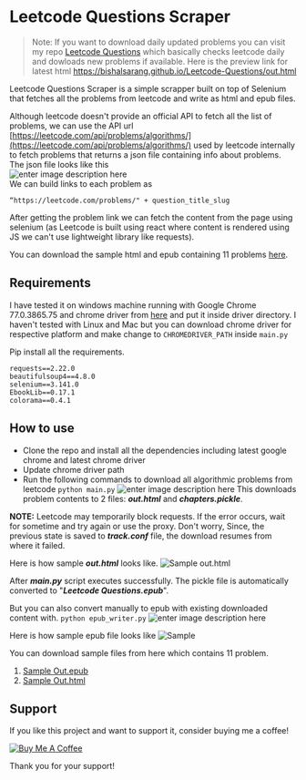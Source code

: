 # Leetcode Questions Scraper

> Note: If you want to download daily updated problems you can visit my repo [Leetcode Questions](https://github.com/Bishalsarang/Leetcode-Questions) which basically checks leetcode daily and dowloads new problems if available. Here is the preview link for latest html https://bishalsarang.github.io/Leetcode-Questions/out.html


Leetcode Questions Scraper is a simple scrapper built on top of Selenium that fetches all the problems from leetcode and write as html and epub files.

Although leetcode doesn't provide an official API to fetch all the list of problems, we can use the API url  [https://leetcode.com/api/problems/algorithms/](https://leetcode.com/api/problems/algorithms/) used by leetcode internally to fetch problems that returns a json file containing info about problems.
The json file looks like this <br>
![enter image description here](https://qph.fs.quoracdn.net/main-qimg-4ddf7b592d1a47df4385ffc714c215b7)<br>
We can build links to each problem as 

    “https://leetcode.com/problems/" + question_title_slug
After getting the problem link we can fetch the content from the page using selenium (as Leetcode is built using react where content is rendered using JS we can't use lightweight library like requests).

You can download the sample html and epub containing 11  problems [here](https://github.com/Bishalsarang/Leetcode-Questions-Scrapper/tree/master/assets/sample%20output%20files).

## Requirements
	
I have tested it on windows machine running with Google Chrome 77.0.3865.75 and chrome driver from [here](https://chromedriver.storage.googleapis.com/index.html?path=77.0.3865.40/) and put it inside driver directory.
I haven't tested with Linux and Mac but you can download chrome driver for respective platform and make change to `CHROMEDRIVER_PATH`   inside `main.py`

Pip install all the requirements.

    requests==2.22.0
    beautifulsoup4==4.8.0
    selenium==3.141.0
    EbookLib==0.17.1
    colorama==0.4.1

    
## How to use
 - Clone the repo and install all the dependencies including latest google chrome and latest chrome driver
 - Update chrome driver path 
 - Run the following commands to download all algorithmic problems from leetcode
 `python main.py`
 ![enter image description here](https://raw.githubusercontent.com/Bishalsarang/Leetcode-Questions-Scrapper/master/assets/screenshots/main.PNG)
 This downloads problem contents to 2 files: *****out.html***** and ***chapters.pickle***.

 **NOTE:** Leetcode may temporarily block requests. If the error occurs, wait for sometime and try again or use the proxy. Don't worry, Since, the previous state is saved to ***track.conf*** file, the download resumes from where it failed.
 
 Here is how sample ***out.html*** looks like.
 ![Sample out.html](https://raw.githubusercontent.com/Bishalsarang/Leetcode-Questions-Scrapper/master/assets/screenshots/sample_out_html.PNG)
 
 After ***main.py*** script executes successfully. The pickle file is automatically converted to "***Leetcode Questions.epub***". 
 
 But you can also convert manually to epub with existing downloaded content with.
 `python epub_writer.py`
 ![enter image description here](https://raw.githubusercontent.com/Bishalsarang/Leetcode-Questions-Scrapper/master/assets/screenshots/epub_writer.PNG)
 
 Here is how sample epub file looks like
![Sample](https://raw.githubusercontent.com/Bishalsarang/Leetcode-Questions-Scrapper/master/assets/screenshots/sample_out_epub.PNG)

You can download sample files from here which contains 11 problem.
1. [Sample Out.epub](https://github.com/Bishalsarang/Leetcode-Questions-Scrapper/blob/master/assets/sample%20output%20files/out.epub)
2. [Sample Out.html](https://htmlpreview.github.io/?https://github.com/Bishalsarang/Leetcode-Questions-Scraper/blob/master/assets/sample%20output%20files/out.html)

## Support
If you like this project and want to support it, consider buying me a coffee!

[![Buy Me A Coffee](https://www.buymeacoffee.com/assets/img/custom_images/orange_img.png)](https://www.buymeacoffee.com/bishalsarang)

Thank you for your support!
